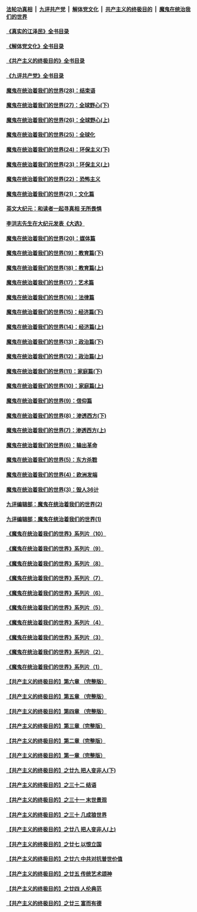 ####  [法轮功真相](../../../../basic/blob/master/README.md?t=07161031) &nbsp;|&nbsp; [九评共产党](../../../../9ping.md/blob/master/README.md?t=07161031) &nbsp;|&nbsp; [解体党文化](../../../../jtdwh.md/blob/master/README.md?t=07161031)  &nbsp;|&nbsp; [共产主义的终极目的](../../../../gczydzjmd.md/blob/master/README.md?t=07161031) &nbsp;|&nbsp; [魔鬼在统治我们的世界](../../../../mgztzwmdsj.md/blob/master/README.md?t=07161031) 

#### [《真实的江泽民》全书目录](../pages/nsc422/n13721399.md?t=07161031) 

#### [《解体党文化》全书目录](../pages/nsc422/n13721157.md?t=07161031) 

#### [《共产主义的终极目的》全书目录](../pages/nsc422/n13721048.md?t=07161031) 

#### [《九评共产党》全书目录](../pages/nsc422/n13708085.md?t=07161031) 

#### [魔鬼在统治着我们的世界(28)：结束语](../pages/nsc422/n10936246.md?t=07161031) 

#### [魔鬼在统治着我们的世界(27)：全球野心(下)](../pages/nsc422/n10928319.md?t=07161031) 

#### [魔鬼在统治着我们的世界(26)：全球野心(上)](../pages/nsc422/n10900318.md?t=07161031) 

#### [魔鬼在统治着我们的世界(25)：全球化](../pages/nsc422/n10788205.md?t=07161031) 

#### [魔鬼在统治着我们的世界(24)：环保主义(下)](../pages/nsc422/n10695307.md?t=07161031) 

#### [魔鬼在统治着我们的世界(23)：环保主义(上)](../pages/nsc422/n10688613.md?t=07161031) 

#### [魔鬼在统治着我们的世界(22)：恐怖主义](../pages/nsc422/n10614727.md?t=07161031) 

#### [魔鬼在统治着我们的世界(21)：文化篇](../pages/nsc422/n10597706.md?t=07161031) 

#### [英文大纪元：和读者一起寻真相 无所畏惧](../pages/nsc422/n12542027.md?t=07161031) 

#### [李洪志先生在大纪元发表《大选》](../pages/nsc422/n12534746.md?t=07161031) 

#### [魔鬼在统治着我们的世界(20)：媒体篇](../pages/nsc422/n10586579.md?t=07161031) 

#### [魔鬼在统治着我们的世界(19)：教育篇(下)](../pages/nsc422/n10564808.md?t=07161031) 

#### [魔鬼在统治着我们的世界(18)：教育篇(上)](../pages/nsc422/n10526970.md?t=07161031) 

#### [魔鬼在统治着我们的世界(17)：艺术篇](../pages/nsc422/n10499093.md?t=07161031) 

#### [魔鬼在统治着我们的世界(16)：法律篇](../pages/nsc422/n10485969.md?t=07161031) 

#### [魔鬼在统治着我们的世界(15)：经济篇(下)](../pages/nsc422/n10469975.md?t=07161031) 

#### [魔鬼在统治着我们的世界(14)：经济篇(上)](../pages/nsc422/n10457370.md?t=07161031) 

#### [魔鬼在统治着我们的世界(13)：政治篇(下)](../pages/nsc422/n10448270.md?t=07161031) 

#### [魔鬼在统治着我们的世界(12)：政治篇(上)](../pages/nsc422/n10444576.md?t=07161031) 

#### [魔鬼在统治着我们的世界(11)：家庭篇(下)](../pages/nsc422/n10440961.md?t=07161031) 

#### [魔鬼在统治着我们的世界(10)：家庭篇(上)](../pages/nsc422/n10435448.md?t=07161031) 

#### [魔鬼在统治着我们的世界(9)：信仰篇](../pages/nsc422/n10432159.md?t=07161031) 

#### [魔鬼在统治着我们的世界(8)：渗透西方(下)](../pages/nsc422/n10429603.md?t=07161031) 

#### [魔鬼在统治着我们的世界(7)：渗透西方(上)](../pages/nsc422/n10426013.md?t=07161031) 

#### [魔鬼在统治着我们的世界(6)：输出革命](../pages/nsc422/n10421536.md?t=07161031) 

#### [魔鬼在统治着我们的世界(5)：东方杀戮](../pages/nsc422/n10417707.md?t=07161031) 

#### [魔鬼在统治着我们的世界(4)：欧洲发端](../pages/nsc422/n10414890.md?t=07161031) 

#### [魔鬼在统治着我们的世界(3)：毁人36计](../pages/nsc422/n10411583.md?t=07161031) 

#### [九评编辑部：魔鬼在统治着我们的世界(2)](../pages/nsc422/n10410036.md?t=07161031) 

#### [九评编辑部：魔鬼在统治着我们的世界(1)](../pages/nsc422/n10406825.md?t=07161031) 

#### [《魔鬼在统治着我们的世界》系列片（10）](../pages/nsc422/n12292670.md?t=07161031) 

#### [《魔鬼在统治着我们的世界》系列片（9）](../pages/nsc422/n12290859.md?t=07161031) 

#### [《魔鬼在统治着我们的世界》系列片（8）](../pages/nsc422/n12287445.md?t=07161031) 

#### [《魔鬼在统治着我们的世界》系列片（7）](../pages/nsc422/n12283425.md?t=07161031) 

#### [《魔鬼在统治着我们的世界》系列片（6）](../pages/nsc422/n12282314.md?t=07161031) 

#### [《魔鬼在统治着我们的世界》系列片（5）](../pages/nsc422/n12281419.md?t=07161031) 

#### [《魔鬼在统治着我们的世界》系列片（4）](../pages/nsc422/n12274024.md?t=07161031) 

#### [《魔鬼在统治着我们的世界》系列片（3）](../pages/nsc422/n12271322.md?t=07161031) 

#### [《魔鬼在统治着我们的世界》系列片（2）](../pages/nsc422/n12269049.md?t=07161031) 

#### [《魔鬼在统治着我们的世界》系列片（1）](../pages/nsc422/n12267575.md?t=07161031) 

#### [【共产主义的终极目的】第六章 （完整版）](../pages/nsc422/n11428913.md?t=07161031) 

#### [【共产主义的终极目的】第五章 （完整版）](../pages/nsc422/n11428912.md?t=07161031) 

#### [【共产主义的终极目的】第四章 （完整版）](../pages/nsc422/n11428907.md?t=07161031) 

#### [【共产主义的终极目的】第三章（完整版）](../pages/nsc422/n11428848.md?t=07161031) 

#### [【共产主义的终极目的】第二章（完整版）](../pages/nsc422/n11428831.md?t=07161031) 

#### [【共产主义的终极目的】第一章（完整版）](../pages/nsc422/n11417651.md?t=07161031) 

#### [【共产主义的终极目的】之廿九 把人变非人(下)](../pages/nsc422/n11344140.md?t=07161031) 

#### [【共产主义的终极目的】之三十二 结语](../pages/nsc422/n11360535.md?t=07161031) 

#### [【共产主义的终极目的】之三十一 末世景观](../pages/nsc422/n11351129.md?t=07161031) 

#### [【共产主义的终极目的】之三十 几成狼世界](../pages/nsc422/n11348280.md?t=07161031) 

#### [【共产主义的终极目的】之廿八 把人变非人(上)](../pages/nsc422/n11340492.md?t=07161031) 

#### [【共产主义的终极目的】之廿七 以恨立国](../pages/nsc422/n11336944.md?t=07161031) 

#### [【共产主义的终极目的】之廿六 中共对抗普世价值](../pages/nsc422/n11324785.md?t=07161031) 

#### [【共产主义的终极目的】之廿五 传统艺术颂神](../pages/nsc422/n11296396.md?t=07161031) 

#### [【共产主义的终极目的】之廿四 人伦典范](../pages/nsc422/n11296397.md?t=07161031) 

#### [【共产主义的终极目的】之廿三 富而有德](../pages/nsc422/n11283598.md?t=07161031) 

